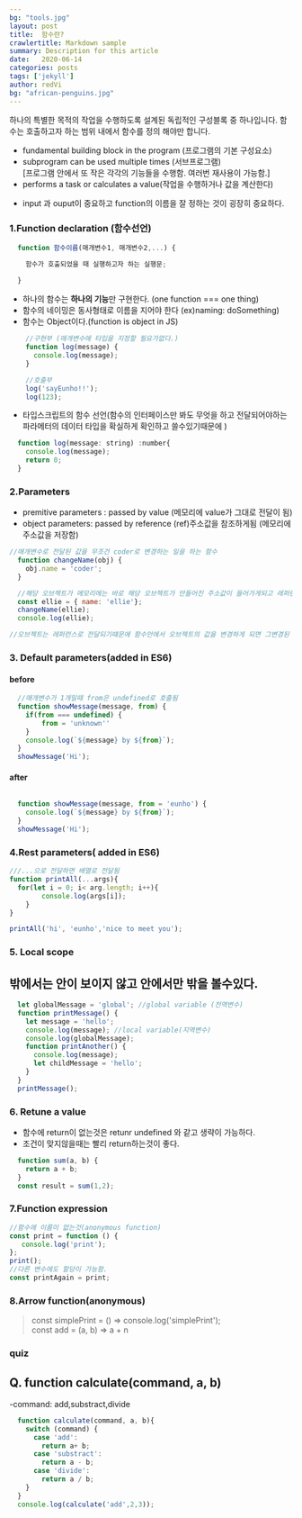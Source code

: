 ```yaml
---
bg: "tools.jpg"
layout: post
title:  함수란?
crawlertitle: Markdown sample
summary: Description for this article
date:   2020-06-14
categories: posts
tags: ['jekyll']
author: redVi
bg: "african-penguins.jpg"
---
```


하나의 특별한 목적의 작업을 수행하도록 설계된 독립적인 구성블록 중 하나입니다.
함수는 호출하고자 하는 범위 내에서 함수를 정의 해야만 합니다.


- fundamental building block in the program (프로그램의 기본 구성요소)
- subprogram can be used multiple times (서브프로그램) <br>
  [프로그램 안에서 또 작은 각각의 기능들을 수행함. 여러번 재사용이 가능함.]
- performs a task or calculates a value(작업을 수행하거나 값을 계산한다)

* input 과 ouput이 중요하고 function의 이름을 잘 정하는 것이 굉장히 중요하다.

### 1.Function declaration (함수선언)
```javascript
  function 함수이름(매개변수1, 매개변수2,...) {

    함수가 호출되었을 때 실행하고자 하는 실행문;
  
  }
```
  - 하나의 함수는 **하나의 기능**만 구현한다. (one function === one thing)
  - 함수의 네이밍은 동사형태로 이름을 지어야 한다 (ex)naming: doSomething)
  - 함수는 Object이다.(function is object in JS)


```javascript
    //구현부 (매개변수에 타입을 지정할 필요가없다.)
    function log(message) {
      console.log(message);
    }

    //호출부
    log('sayEunho!!');
    log(123);

```
- 타입스크립트의 함수 선언(함수의 인터페이스만 봐도 무엇을 하고 전달되어야하는 파라메터의 데이터 타입을 확실하게 확인하고 쓸수있기때문에 )

```javascript
  function log(message: string) :number{
    console.log(message);
    return 0;
  }
```

### 2.Parameters
- premitive parameters : passed by value (메모리에 value가 그대로 전달이 됨)
- object parameters: passed by reference (ref)주소값을 참조하게됨 (메모리에 주소값을 저장함)


```javascript
//매개변수로 전달된 값을 무조건 coder로 변경하는 일을 하는 함수
  function changeName(obj) {
    obj.name = 'coder';
  }

  //해당 오브젝트가 메모리에는 바로 해당 오브젝트가 만들어진 주소값이 들어가게되고 레퍼런스는 엘리를 가르키게 된다. 
  const ellie = { name: 'ellie'}; 
  changeName(ellie);
  console.log(ellie);

//오브젝트는 레퍼런스로 전달되기떄문에 함수안에서 오브젝트의 값을 변경하게 되면 그변경된 사항이 그대로 메모리에 전달됨

```

### 3. Default parameters(added in ES6)

#### before
```javascript
  //매개변수가 1개일때 from은 undefined로 호출됨
  function showMessage(message, from) {
    if(from === undefined) {
        from = 'unknown''
    }
    console.log(`${message} by ${from}`);
  }
  showMessage('Hi');

```

#### after
```javascript

  function showMessage(message, from = 'eunho') {
    console.log(`${message} by ${from}`);
  }
  showMessage('Hi');

```

### 4.Rest parameters( added in ES6)
```javascript
///...으로 전달하면 배열로 전달됨
function printAll(...args){  
  for(let i = 0; i< arg.length; i++){
		console.log(args[i]);
	}
}

printAll('hi', 'eunho','nice to meet you');

```

### 5. Local scope

## 밖에서는 안이 보이지 않고 안에서만 밖을 볼수있다.

```javascript
  let globalMessage = 'global'; //global variable (전역변수)
  function printMessage() {
    let message = 'hello';
    console.log(message); //local variable(지역변수)
    console.log(globalMessage);
    function printAnother() {
      console.log(message);
      let childMessage = 'hello';
    }
  }
  printMessage();
```

### 6. Retune a value
- 함수에 return이 없는것은 retunr undefined 와 같고 생략이 가능하다.
- 조건이 맞지않을때는 빨리 return하는것이 좋다.

```javascript
  function sum(a, b) {
    return a + b;
  }
  const result = sum(1,2);

```

### 7.Function expression

```javascript
//함수에 이름이 없는것(anonymous function)
const print = function () {
   console.log('print');
};
print();
//다른 변수에도 할당이 가능함.
const printAgain = print;
```

### 8.Arrow function(anonymous)
> const simplePrint = ()  => console.log('simplePrint'); <br>
const add = (a, b) => a + n


### quiz

## Q. function calculate(command, a, b)
-command: add,substract,divide

```javascript
  function calculate(command, a, b){
    switch (command) {
      case 'add':
        return a+ b;
      case 'substract':
        return a - b;
      case 'divide':
        return a / b;  
    }
  }
  console.log(calculate('add',2,3));

```
